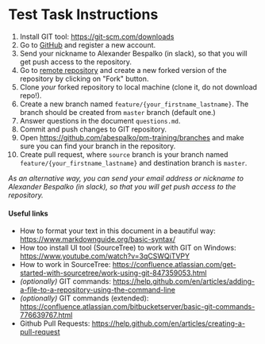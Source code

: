# Test Task Instructions

1. Install GIT tool: https://git-scm.com/downloads 
2. Go to [GitHub](https://github.com) and register a new account.
3. Send your nickname to Alexander Bespalko (in slack), so that you will get push access to the repository.
4. Go to [remote repository](https://github.com/abespalko/pm-training) and create a new forked version of the repository by clicking on "Fork" button. 
5. Clone *your* forked repository to local machine (clone it, do not download repo!).
5. Create a new branch named `feature/{your_firstname_lastname}`. The branch should be created from `master` branch (default one.)
6. Answer questions in the document `questions.md`.
7. Commit and push changes to GIT repository.
8. Open https://github.com/abespalko/pm-training/branches and make sure you can find your branch in the repository.
9. Create pull request, where `source` branch is your branch named `feature/{your_firstname_lastname}` and destination branch is `master`.

*As an alternative way, you can send your email address or nickname to Alexander Bespalko (in slack), so that you will get push access to the repository.*

#### Useful links

- How to format your text in this document in a beautiful way: https://www.markdownguide.org/basic-syntax/ 
- How too install UI tool (SourceTree) to work with GIT on Windows: https://www.youtube.com/watch?v=3qCSWQiTVPY
- How to work in SourceTree: https://confluence.atlassian.com/get-started-with-sourcetree/work-using-git-847359053.html
- <em>(optionally)</em> GIT commands: https://help.github.com/en/articles/adding-a-file-to-a-repository-using-the-command-line
- <em>(optionally)</em> GIT commands (extended): https://confluence.atlassian.com/bitbucketserver/basic-git-commands-776639767.html
- Github Pull Requests: https://help.github.com/en/articles/creating-a-pull-request
